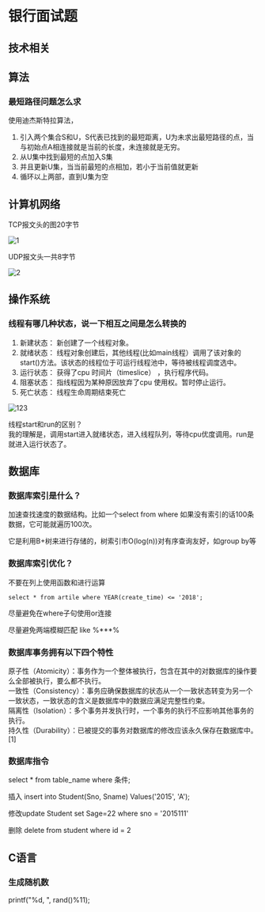# 银行面试题

## 技术相关

## 算法

### 最短路径问题怎么求
使用迪杰斯特拉算法，   
1. 引入两个集合S和U，S代表已找到的最短距离，U为未求出最短路径的点，当与初始点A相连接就是当前的长度，未连接就是无穷。   
2. 从U集中找到最短的点加入S集
3. 并且更新U集，当当前最短的点相加，若小于当前值就更新
4. 循环以上两部，直到U集为空

## 计算机网络
TCP报文头的图20字节

![1](https://img-blog.csdn.net/20180811081238887?watermark/2/text/aHR0cHM6Ly9ibG9nLmNzZG4ubmV0L3plcWkxOTkx/font/5a6L5L2T/fontsize/400/fill/I0JBQkFCMA==/dissolve/70)


UDP报文头一共8字节

![2](http://img.blog.csdn.net/20140503103800703?watermark/2/text/aHR0cDovL2Jsb2cuY3Nkbi5uZXQveGlleXV0aWFuMTk5MA==/font/5a6L5L2T/fontsize/400/fill/I0JBQkFCMA==/dissolve/70/gravity/Center)

## 操作系统

### 线程有哪几种状态，说一下相互之间是怎么转换的

1. 新建状态： 新创建了一个线程对象。
2. 就绪状态： 线程对象创建后，其他线程(比如main线程）调用了该对象的start()方法。该状态的线程位于可运行线程池中，等待被线程调度选中。
3. 运行状态： 获得了cpu 时间片（timeslice） ，执行程序代码。
4. 阻塞状态： 指线程因为某种原因放弃了cpu 使用权。暂时停止运行。
5. 死亡状态： 线程生命周期结束死亡



![123](http://dl.iteye.com/upload/picture/pic/116719/7e76cc17-0ad5-3ff3-954e-1f83463519d1.jpg)



线程start和run的区别？   
我的理解是，调用start进入就绪状态，进入线程队列，等待cpu优度调用。run是就进入运行状态了。

## 数据库

### 数据库索引是什么？
加速查找速度的数据结构。比如一个select from where 如果没有索引的话100条数据，它可能就遍历100次。    

它是利用B+树来进行存储的，树索引市O(log(n))对有序查询友好，如group by等

### 数据库索引优化？   
不要在列上使用函数和进行运算     

	select * from artile where YEAR(create_time) <= '2018'; 

尽量避免在where子句使用or连接

尽量避免两端模糊匹配 like %***%

### 数据库事务拥有以下四个特性
原子性（Atomicity）：事务作为一个整体被执行，包含在其中的对数据库的操作要么全部被执行，要么都不执行。   
一致性（Consistency）：事务应确保数据库的状态从一个一致状态转变为另一个一致状态，一致状态的含义是数据库中的数据应满足完整性约束。   
隔离性（Isolation）：多个事务并发执行时，一个事务的执行不应影响其他事务的执行。   
持久性（Durability）：已被提交的事务对数据库的修改应该永久保存在数据库中。 [1]   

### 数据库指令
select * from table_name where 条件; 

插入 insert into Student(Sno, Sname) Values('2015', 'A');

修改update Student set Sage=22 where sno = '2015111'

删除 delete from student where id = 2

## C语言

### 生成随机数
printf("%d, ", rand()%11); 